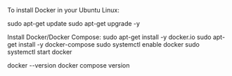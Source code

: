 To install Docker in your Ubuntu Linux:

sudo apt-get update
sudo apt-get upgrade -y

Install Docker/Docker Compose:
sudo apt-get install -y docker.io
sudo apt-get install -y docker-compose
sudo systemctl enable docker
sudo systemctl start docker

docker --version
docker compose version

